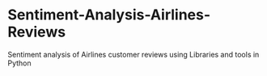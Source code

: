 # Sentiment-Analysis-Airlines-Reviews
Sentiment analysis of Airlines customer reviews using Libraries and tools in Python
